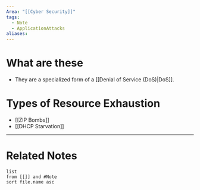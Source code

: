 ```yaml
---
Area: "[[Cyber Security]]"
tags:
  - Note
  - ApplicationAttacks
aliases:
---
```

# What are these
- They are a specialized form of a [[Denial of Service (DoS)|DoS]].

# Types of Resource Exhaustion
- [[ZIP Bombs]]
- [[DHCP Starvation]]


---
# Related Notes
```dataview
list
from [[]] and #Note 
sort file.name asc
```
